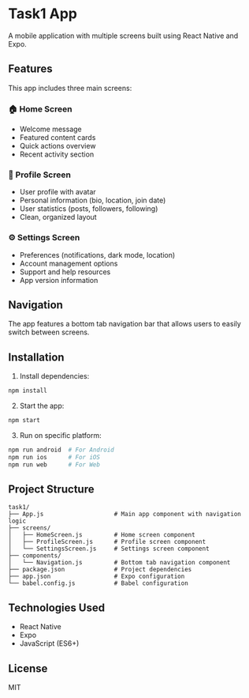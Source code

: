# Task1 App

A mobile application with multiple screens built using React Native and Expo.

## Features

This app includes three main screens:

### 🏠 Home Screen
- Welcome message
- Featured content cards
- Quick actions overview
- Recent activity section

### 👤 Profile Screen
- User profile with avatar
- Personal information (bio, location, join date)
- User statistics (posts, followers, following)
- Clean, organized layout

### ⚙️ Settings Screen
- Preferences (notifications, dark mode, location)
- Account management options
- Support and help resources
- App version information

## Navigation

The app features a bottom tab navigation bar that allows users to easily switch between screens.

## Installation

1. Install dependencies:
```bash
npm install
```

2. Start the app:
```bash
npm start
```

3. Run on specific platform:
```bash
npm run android  # For Android
npm run ios      # For iOS
npm run web      # For Web
```

## Project Structure

```
task1/
├── App.js                    # Main app component with navigation logic
├── screens/
│   ├── HomeScreen.js         # Home screen component
│   ├── ProfileScreen.js      # Profile screen component
│   └── SettingsScreen.js     # Settings screen component
├── components/
│   └── Navigation.js         # Bottom tab navigation component
├── package.json              # Project dependencies
├── app.json                  # Expo configuration
└── babel.config.js           # Babel configuration
```

## Technologies Used

- React Native
- Expo
- JavaScript (ES6+)

## License

MIT
